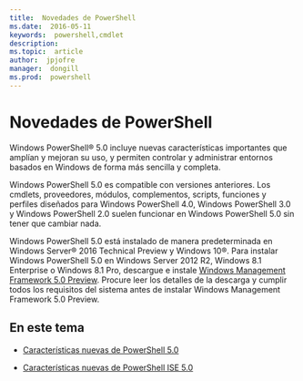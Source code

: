 ```yaml
---
title:  Novedades de PowerShell
ms.date:  2016-05-11
keywords:  powershell,cmdlet
description:  
ms.topic:  article
author:  jpjofre
manager:  dongill
ms.prod:  powershell
---
```


# Novedades de PowerShell
Windows PowerShell® 5.0 incluye nuevas características importantes que amplían y mejoran su uso, y permiten controlar y administrar entornos basados en Windows de forma más sencilla y completa.

Windows PowerShell 5.0 es compatible con versiones anteriores. Los cmdlets, proveedores, módulos, complementos, scripts, funciones y perfiles diseñados para Windows PowerShell 4.0, Windows PowerShell 3.0 y Windows PowerShell 2.0 suelen funcionar en Windows PowerShell 5.0 sin tener que cambiar nada.

Windows PowerShell 5.0 está instalado de manera predeterminada en Windows Server® 2016 Technical Preview y Windows 10®. Para instalar Windows PowerShell 5.0 en Windows Server 2012 R2, Windows 8.1 Enterprise o Windows 8.1 Pro, descargue e instale [Windows Management Framework 5.0 Preview](http://go.microsoft.com/fwlink/?LinkID=395058). Procure leer los detalles de la descarga y cumplir todos los requisitos del sistema antes de instalar Windows Management Framework 5.0 Preview.

## En este tema

-   [Características nuevas de PowerShell 5.0](What-s-New-in-Windows-PowerShell-50.md)

-   [Características nuevas de PowerShell ISE 5.0](What-s-New-in-the-PowerShell-50-ISE.md)

<!--
-   New features in Windows PowerShell 4.0

-   New features in Windows PowerShell 3.0
-->



<!--HONumber=May16_HO2-->


